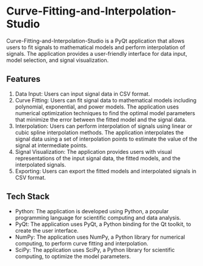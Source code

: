 # Curve-Fitting-and-Interpolation-Studio

Curve-Fitting-and-Interpolation-Studio is a PyQt application that allows users to fit signals to mathematical models and perform interpolation of signals. The application provides a user-friendly interface for data input, model selection, and signal visualization.

## Features

1. Data Input: Users can input signal data in CSV format.
2. Curve Fitting: Users can fit signal data to mathematical models including polynomial, exponential, and power models. The application uses numerical optimization techniques to find the optimal model parameters that minimize the error between the fitted model and the signal data.
3. Interpolation: Users can perform interpolation of signals using linear or cubic spline interpolation methods. The application interpolates the signal data using a set of interpolation points to estimate the value of the signal at intermediate points.
4. Signal Visualization: The application provides users with visual representations of the input signal data, the fitted models, and the interpolated signals.
5. Exporting: Users can export the fitted models and interpolated signals in CSV format.

## Tech Stack

* Python: The application is developed using Python, a popular programming language for scientific computing and data analysis.
* PyQt: The application uses PyQt, a Python binding for the Qt toolkit, to create the user interface.
* NumPy: The application uses NumPy, a Python library for numerical computing, to perform curve fitting and interpolation.
* SciPy: The application uses SciPy, a Python library for scientific computing, to optimize the model parameters.
